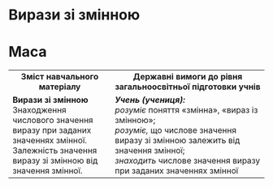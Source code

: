 # Вирази зі змінною
# Маса
<table>
  <tr>
    <td width="40%" align="center"><b>Зміст навчального матеріалу<b></td>
    <td width="60%" align="center"><b>Державні вимоги до рівня загальноосвітньої підготовки учнів</b></td>
  </tr>
  <tr>
    <td width="40%" style="vertical-align:top !important;"><b>Вирази зі змінною </b><br>
Знаходження числового значення виразу при заданих значеннях змінної.<br> 
Залежність значення виразу зі змінною від значення змінної.<br></td>
    <td width="60%" style="vertical-align:top !important;"><i><b>Учень (учениця):</b></i><br>
<i>розуміє</i> поняття «змінна», «вираз із змінною»;<br>
<i>розуміє,</i> що числове значення виразу зі змінною залежить від значення змінної;<br>
<i>знаходить</i> числове значення виразу при заданих значеннях змінної<br></td>
  </tr>
</table>
